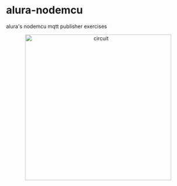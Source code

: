 # alura-nodemcu

alura's nodemcu mqtt publisher exercises

<div align="center" >
  <img height="400" src="https://github.com/ThiagoKS-7/alura-nodemcu/assets/83460816/f60dbb7d-9e43-4e7c-bdcc-e85a0570db03" alt="circuit" />
</div>

